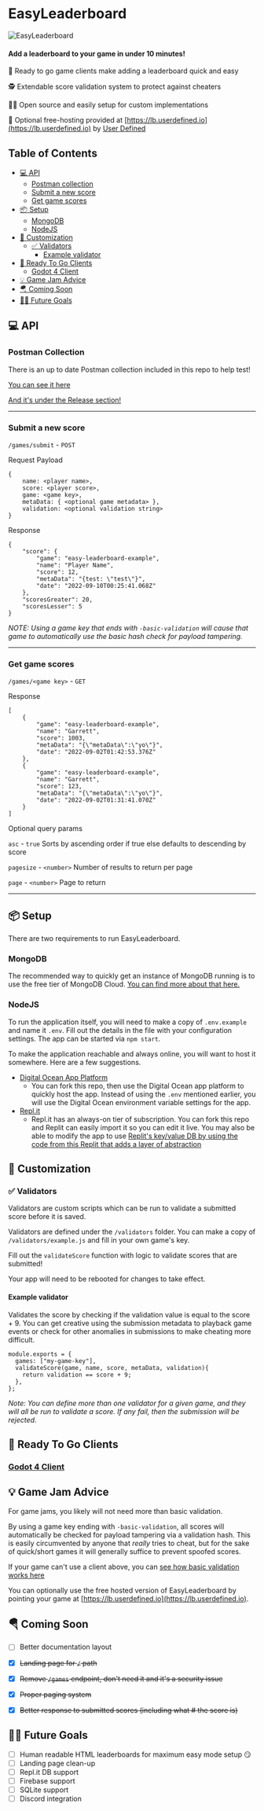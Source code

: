 # EasyLeaderboard
![EasyLeaderboard](images/ezlb-small.png)

#### **Add a leaderboard to your game in under 10 minutes!**

🏃 Ready to go game clients make adding a leaderboard quick and easy

🕵️ Extendable score validation system to protect against cheaters

👨‍💻 Open source and easily setup for custom implementations

💸 Optional free-hosting provided at [https://lb.userdefined.io](https://lb.userdefined.io) by [User Defined](https://userdefined.io)

## Table of Contents
- [:computer: API](#computer-api)
  * [Postman collection](#postman-collection)
  * [Submit a new score](#submit-a-new-score)
  * [Get game scores](#get-game-scores)
- [:package: Setup](#package-setup)
  * [MongoDB](#mongodb)
  * [NodeJS](#nodejs)
- [:wrench: Customization](#wrench-customization)
  * [:white_check_mark: Validators](#white_check_mark-validators)
    + [Example validator](#example-validator)
- [:rocket: Ready To Go Clients](#rocket-ready-to-go-clients)
  * [Godot 4 Client](#godot-4-client)
- [:bulb: Game Jam Advice](#bulb-game-jam-advice)
- [:parachute: Coming Soon](#parachute-coming-soon)
- [:man_scientist: Future Goals](#man_scientist-future-goals)


## :computer: API

### Postman Collection
There is an up to date Postman collection included in this repo to help test!

[You can see it here](EasyLeaderboard.postman_collection.json) 

[And it's under the Release section!](https://github.com/adrenallen/EasyLeaderboard/releases)

---
### Submit a new score
`/games/submit` - `POST`

Request Payload
```
{
    name: <player name>,
    score: <player score>,
    game: <game key>,
    metaData: { <optional game metadata> },
    validation: <optional validation string>
}
```

Response
```
{
    "score": {
        "game": "easy-leaderboard-example",
        "name": "Player Name",
        "score": 12,
        "metaData": "{test: \"test\"}",
        "date": "2022-09-10T00:25:41.068Z"
    },
    "scoresGreater": 20,
    "scoresLesser": 5
}
```

_NOTE: Using a game key that ends with `-basic-validation` will cause that game to automatically use the basic hash check for payload tampering._

---
### Get game scores
`/games/<game key>` - `GET`

Response
```
[
    {
        "game": "easy-leaderboard-example",
        "name": "Garrett",
        "score": 1003,
        "metaData": "{\"metaData\":\"yo\"}",
        "date": "2022-09-02T01:42:53.376Z"
    },
    {
        "game": "easy-leaderboard-example",
        "name": "Garrett",
        "score": 123,
        "metaData": "{\"metaData\":\"yo\"}",
        "date": "2022-09-02T01:31:41.070Z"
    }
]
```

Optional query params

`asc` - `true` Sorts by ascending order if true else defaults to descending by score

`pagesize` - `<number>` Number of results to return per page

`page` - `<number>` Page to return

---
## :package: Setup
There are two requirements to run EasyLeaderboard.
### MongoDB
The recommended way to quickly get an instance of MongoDB running is to use the free tier of MongoDB Cloud. [You can find more about that here.](https://www.mongodb.com/docs/drivers/node/current/quick-start/)

### NodeJS
To run the application itself, you will need to make a copy of `.env.example` and name it `.env`. Fill out the details in the file with your configuration settings. The app can be started via `npm start`.

To make the application reachable and always online, you will want to host it somewhere. Here are a few suggestions.
- [Digital Ocean App Platform](https://docs.digitalocean.com/products/app-platform/quickstart/sample-apps/node/)
    - You can fork this repo, then use the Digital Ocean app platform to quickly host the app. Instead of using the `.env` mentioned earlier, you will use the Digital Ocean environment variable settings for the app.
- [Repl.it](https://replit.com/languages/nodejs)
    - Repl.it has an always-on tier of subscription. You can fork this repo and Replit can easily import it so you can edit it live. You may also be able to modify the app to use [Replit's key/value DB by using the code from this Replit that adds a layer of abstraction](https://github.com/adrenallen/replit-db-orm)


## :wrench: Customization

### :white_check_mark: Validators
Validators are custom scripts which can be run to validate a submitted score before it is saved.

Validators are defined under the `/validators` folder. You can make a copy of `/validators/example.js` and fill in your own game's key. 

Fill out the `validateScore` function with logic to validate scores that are submitted! 

Your app will need to be rebooted for changes to take effect.


#### Example validator
Validates the score by checking if the validation value is equal to the score + 9. You can get creative using the submission metadata to playback game events or check for other anomalies in submissions to make cheating more difficult.
```
module.exports = {
  games: ["my-game-key"],
  validateScore(game, name, score, metaData, validation){
    return validation == score + 9;
  },
};
```

_Note: You can define more than one validator for a given game, and they will all be run to validate a score. If any fail, then the submission will be rejected._

## :rocket: Ready To Go Clients
### [Godot 4 Client](https://github.com/adrenallen/EasyLeaderboard-Godot)

## :bulb: Game Jam Advice
For game jams, you likely will not need more than basic validation.

By using a game key ending with `-basic-validation`, all scores will automatically be checked for payload tampering via a validation hash. This is easily circumvented by anyone that _really_ tries to cheat, but for the sake of quick/short games it will generally suffice to prevent spoofed scores.

If your game can't use a client above, you can [see how basic validation works here](validators/generic_hash.js)

You can optionally use the free hosted version of EasyLeaderboard by pointing your game at [https://lb.userdefined.io](https://lb.userdefined.io).

## :parachute: Coming Soon
- [ ] Better documentation layout
- [x] ~~Landing page for `/` path~~
- [x] ~~Remove `/games` endpoint, don't need it and it's a security issue~~
- [x] ~~Proper paging system~~
- [x] ~~Better response to submitted scores (including what # the score is)~~


## :man_scientist: Future Goals
- [ ] Human readable HTML leaderboards for maximum easy mode setup 😏
- [ ] Landing page clean-up
- [ ] Repl.it DB support
- [ ] Firebase support
- [ ] SQLite support
- [ ] Discord integration
